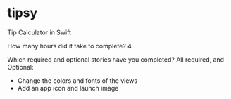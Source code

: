 # tipsy
Tip Calculator in Swift

How many hours did it take to complete? 4 

Which required and optional stories have you completed? 
All required, and Optional:
* Change the colors and fonts of the views 
* Add an app icon and launch image
